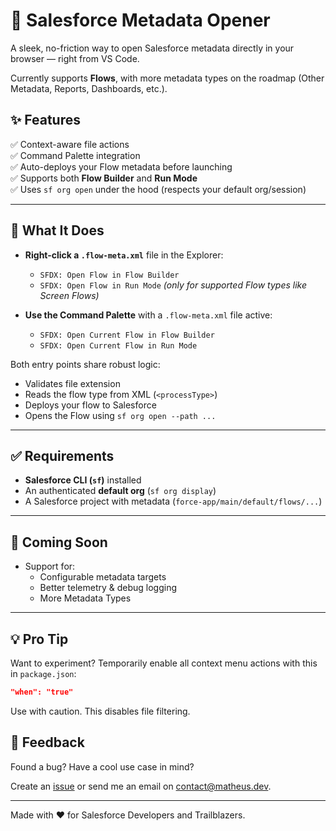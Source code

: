 # 🚀 Salesforce Metadata Opener

A sleek, no-friction way to open Salesforce metadata directly in your browser — right from VS Code.

Currently supports **Flows**, with more metadata types on the roadmap (Other Metadata, Reports, Dashboards, etc.).

## ✨ Features

✅ Context-aware file actions  
✅ Command Palette integration  
✅ Auto-deploys your Flow metadata before launching  
✅ Supports both **Flow Builder** and **Run Mode**  
✅ Uses `sf org open` under the hood (respects your default org/session)

---

## 🧠 What It Does

- **Right-click a `.flow-meta.xml`** file in the Explorer:

  - `SFDX: Open Flow in Flow Builder`
  - `SFDX: Open Flow in Run Mode` _(only for supported Flow types like Screen Flows)_

- **Use the Command Palette** with a `.flow-meta.xml` file active:
  - `SFDX: Open Current Flow in Flow Builder`
  - `SFDX: Open Current Flow in Run Mode`

Both entry points share robust logic:

- Validates file extension
- Reads the flow type from XML (`<processType>`)
- Deploys your flow to Salesforce
- Opens the Flow using `sf org open --path ...`

---

## ✅ Requirements

- **Salesforce CLI (`sf`)** installed
- An authenticated **default org** (`sf org display`)
- A Salesforce project with metadata (`force-app/main/default/flows/...`)

---

## 🔮 Coming Soon

- Support for:
  - Configurable metadata targets
  - Better telemetry & debug logging
  - More Metadata Types

---

## 💡 Pro Tip

Want to experiment?
Temporarily enable all context menu actions with this in `package.json`:

```json
"when": "true"
```

Use with caution. This disables file filtering.

## 📣 Feedback

Found a bug? Have a cool use case in mind?

Create an [issue](https://github.com/gitmatheus/sf-metadata-opener/issues) or send me an email on contact@matheus.dev.

---

Made with ❤️ for Salesforce Developers and Trailblazers.
